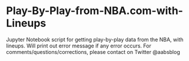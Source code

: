 # Play-By-Play-from-NBA.com-with-Lineups
Jupyter Notebook script for getting play-by-play data from the NBA, with lineups. Will print out error message if any error occurs.
For comments/questions/corrections, please contact on Twitter @aabsblog
